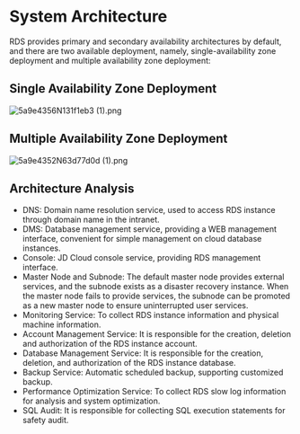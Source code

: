 # System Architecture
RDS provides primary and secondary availability architectures by default, and there are two available deployment, namely, single-availability zone deployment and multiple availability zone deployment:

## Single Availability Zone Deployment

![5a9e4356N131f1eb3 (1).png](https://img1.jcloudcs.com/cms/a8b79d24-7f2b-44a5-85ff-178fd000c71320180319132608.png)

## Multiple Availability Zone Deployment

![5a9e4352N63d77d0d (1).png](https://img1.jcloudcs.com/cms/26880449-0a8f-4d26-a0ab-0fc8da77828420180319132619.png)

## Architecture Analysis
* DNS: Domain name resolution service, used to access RDS instance through domain name in the intranet.
* DMS: Database management service, providing a WEB management interface, convenient for simple management on cloud database instances.
* Console: JD Cloud console service, providing RDS management interface.
* Master Node and Subnode: The default master node provides external services, and the subnode exists as a disaster recovery instance. When the master node fails to provide services, the subnode can be promoted as a new master node to ensure uninterrupted user services.
* Monitoring Service: To collect RDS instance information and physical machine information.
* Account Management Service: It is responsible for the creation, deletion and authorization of the RDS instance account.
* Database Management Service: It is responsible for the creation, deletion, and authorization of the RDS instance database.
* Backup Service: Automatic scheduled backup, supporting customized backup.
* Performance Optimization Service: To collect RDS slow log information for analysis and system optimization.
* SQL Audit: It is responsible for collecting SQL execution statements for safety audit.
